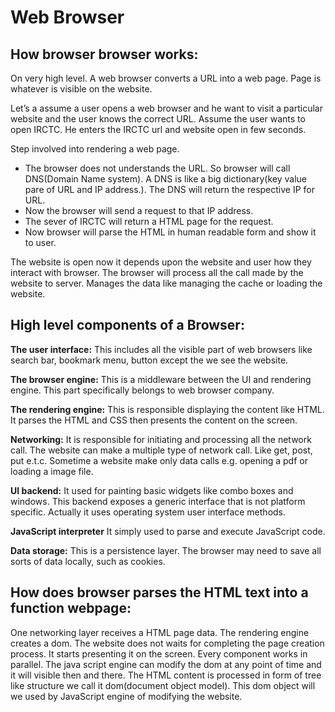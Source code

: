 # Web Browser

## How browser browser works:

On very high level. A web browser converts a URL into a web page. Page is whatever is visible on the website.

Let’s a assume a user opens a web browser and he want to visit a particular website and the user knows the correct URL. Assume the user wants to open IRCTC. He enters the IRCTC url and website open in few seconds.

Step involved into rendering a web page.
- The browser does not understands the URL. So browser will call DNS(Domain Name system). A DNS is like a big dictionary(key value pare of URL and IP address.). The DNS will return the respective IP for URL.
- Now the browser will send a request to that IP address.
- The sever of IRCTC will return a HTML page for the request.
- Now browser will parse the HTML in human readable form and show it to user.

The website is open now it depends upon the website and user how they interact with browser. The browser will process all the call made by the website to server. Manages the data like managing the cache or loading the website.

## High level components of a Browser:

**The user interface:** This includes all the visible part of web browsers like search bar, bookmark menu, button except the we see the website.

**The browser engine:** This is a middleware between the UI and rendering engine. This part specifically belongs to web browser company.

**The rendering engine:** This is responsible displaying the content like HTML. It parses the HTML and CSS then presents the content on the screen.

**Networking:** It is responsible for initiating and processing all the network call. The website can make a multiple type of network call. Like get, post, put e.t.c. Sometime a website make only data calls e.g. opening a pdf or loading a image file. 

**UI backend:**  It used for painting basic widgets like combo boxes and windows. This backend exposes a generic interface that is not platform specific. Actually it uses operating system user interface methods.

**JavaScript interpreter** It simply used to parse and execute JavaScript code.

**Data storage:**  This is a persistence layer. The browser may need to save all sorts of data locally, such as cookies.

## How does browser parses the HTML text into a function webpage:
One networking layer receives a HTML page data. The rendering engine creates a dom. The website does not waits for completing the page creation process. It starts presenting it on the screen. Every component works in parallel. The java script engine can modify the dom at any point of time and it will visible then and there. The HTML content is processed in form of tree like structure we call it dom(document object model). This dom object will we used by JavaScript engine of modifying the website.